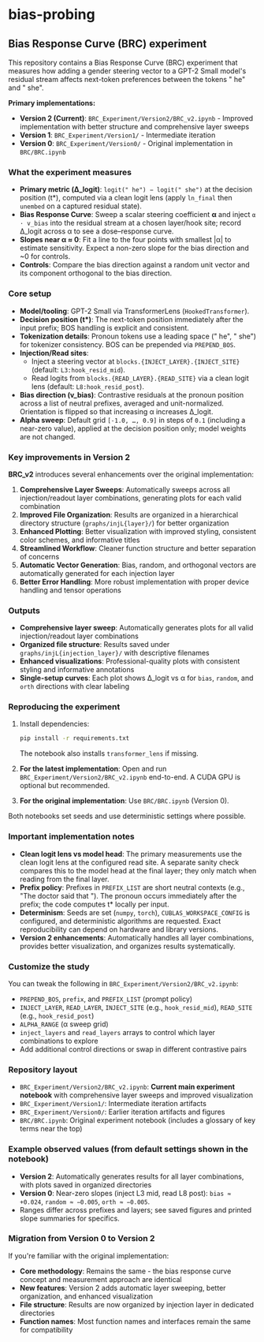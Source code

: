 # bias-probing

## Bias Response Curve (BRC) experiment

This repository contains a Bias Response Curve (BRC) experiment that measures how adding a gender steering vector to a GPT-2 Small model's residual stream affects next-token preferences between the tokens " he" and " she".

**Primary implementations:**
- **Version 2 (Current)**: `BRC_Experiment/Version2/BRC_v2.ipynb` - Improved implementation with better structure and comprehensive layer sweeps
- **Version 1**: `BRC_Experiment/Version1/` - Intermediate iteration
- **Version 0**: `BRC_Experiment/Version0/` - Original implementation in `BRC/BRC.ipynb`

### What the experiment measures

- **Primary metric (Δ_logit)**: `logit(" he") − logit(" she")` at the decision position \(t\*\), computed via a clean logit lens (apply `ln_final` then `unembed` on a captured residual state).
- **Bias Response Curve**: Sweep a scalar steering coefficient **α** and inject `α · v_bias` into the residual stream at a chosen layer/hook site; record Δ_logit across α to see a dose–response curve.
- **Slopes near α ≈ 0**: Fit a line to the four points with smallest |α| to estimate sensitivity. Expect a non-zero slope for the bias direction and ~0 for controls.
- **Controls**: Compare the bias direction against a random unit vector and its component orthogonal to the bias direction.

### Core setup

- **Model/tooling**: GPT-2 Small via TransformerLens (`HookedTransformer`).
- **Decision position (t\*)**: The next-token position immediately after the input prefix; BOS handling is explicit and consistent.
- **Tokenization details**: Pronoun tokens use a leading space (" he", " she") for tokenizer consistency. BOS can be prepended via `PREPEND_BOS`.
- **Injection/Read sites**:
  - Inject a steering vector at `blocks.{INJECT_LAYER}.{INJECT_SITE}` (default: `L3:hook_resid_mid`).
  - Read logits from `blocks.{READ_LAYER}.{READ_SITE}` via a clean logit lens (default: `L8:hook_resid_post`).
- **Bias direction (v_bias)**: Contrastive residuals at the pronoun position across a list of neutral prefixes, averaged and unit-normalized. Orientation is flipped so that increasing α increases Δ_logit.
- **Alpha sweep**: Default grid `[-1.0, …, 0.9]` in steps of `0.1` (including a near-zero value), applied at the decision position only; model weights are not changed.

### Key improvements in Version 2

**BRC_v2** introduces several enhancements over the original implementation:

1. **Comprehensive Layer Sweeps**: Automatically sweeps across all injection/readout layer combinations, generating plots for each valid combination
2. **Improved File Organization**: Results are organized in a hierarchical directory structure (`graphs/injL{layer}/`) for better organization
3. **Enhanced Plotting**: Better visualization with improved styling, consistent color schemes, and informative titles
4. **Streamlined Workflow**: Cleaner function structure and better separation of concerns
5. **Automatic Vector Generation**: Bias, random, and orthogonal vectors are automatically generated for each injection layer
6. **Better Error Handling**: More robust implementation with proper device handling and tensor operations

### Outputs

- **Comprehensive layer sweep**: Automatically generates plots for all valid injection/readout layer combinations
- **Organized file structure**: Results saved under `graphs/injL{injection_layer}/` with descriptive filenames
- **Enhanced visualizations**: Professional-quality plots with consistent styling and informative annotations
- **Single-setup curves**: Each plot shows Δ_logit vs α for `bias`, `random`, and `orth` directions with clear labeling

### Reproducing the experiment

1. Install dependencies:
   ```bash
   pip install -r requirements.txt
   ```
   The notebook also installs `transformer_lens` if missing.

2. **For the latest implementation**: Open and run `BRC_Experiment/Version2/BRC_v2.ipynb` end-to-end. A CUDA GPU is optional but recommended.

3. **For the original implementation**: Use `BRC/BRC.ipynb` (Version 0).

Both notebooks set seeds and use deterministic settings where possible.

### Important implementation notes

- **Clean logit lens vs model head**: The primary measurements use the clean logit lens at the configured read site. A separate sanity check compares this to the model head at the final layer; they only match when reading from the final layer.
- **Prefix policy**: Prefixes in `PREFIX_LIST` are short neutral contexts (e.g., "The doctor said that "). The pronoun occurs immediately after the prefix; the code computes t\* locally per input.
- **Determinism**: Seeds are set (`numpy`, `torch`), `CUBLAS_WORKSPACE_CONFIG` is configured, and deterministic algorithms are requested. Exact reproducibility can depend on hardware and library versions.
- **Version 2 enhancements**: Automatically handles all layer combinations, provides better visualization, and organizes results systematically.

### Customize the study

You can tweak the following in `BRC_Experiment/Version2/BRC_v2.ipynb`:

- `PREPEND_BOS`, `prefix`, and `PREFIX_LIST` (prompt policy)
- `INJECT_LAYER`, `READ_LAYER`, `INJECT_SITE` (e.g., `hook_resid_mid`), `READ_SITE` (e.g., `hook_resid_post`)
- `ALPHA_RANGE` (α sweep grid)
- `inject_layers` and `read_layers` arrays to control which layer combinations to explore
- Add additional control directions or swap in different contrastive pairs

### Repository layout

- `BRC_Experiment/Version2/BRC_v2.ipynb`: **Current main experiment notebook** with comprehensive layer sweeps and improved visualization
- `BRC_Experiment/Version1/`: Intermediate iteration artifacts
- `BRC_Experiment/Version0/`: Earlier iteration artifacts and figures
- `BRC/BRC.ipynb`: Original experiment notebook (includes a glossary of key terms near the top)

### Example observed values (from default settings shown in the notebook)

- **Version 2**: Automatically generates results for all layer combinations, with plots saved in organized directories
- **Version 0**: Near-zero slopes (inject L3 mid, read L8 post): `bias ≈ +0.024`, `random ≈ −0.005`, `orth ≈ −0.005`.
- Ranges differ across prefixes and layers; see saved figures and printed slope summaries for specifics.

### Migration from Version 0 to Version 2

If you're familiar with the original implementation:
- **Core methodology**: Remains the same - the bias response curve concept and measurement approach are identical
- **New features**: Version 2 adds automatic layer sweeping, better organization, and enhanced visualization
- **File structure**: Results are now organized by injection layer in dedicated directories
- **Function names**: Most function names and interfaces remain the same for compatibility
